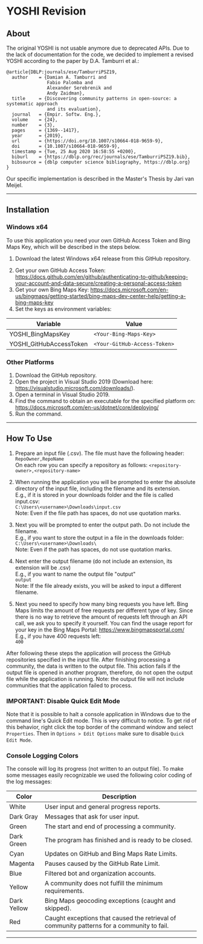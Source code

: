 ﻿# YOSHI Revision #

## About ##

[//]: # (TODO: give an explanation of YOSHI)

The original YOSHI is not usable anymore due to deprecated APIs. Due to the lack of documentation for the code, we decided to implement a revised YOSHI according to the paper by D.A. Tamburri et al.: 
```
@article{DBLP:journals/ese/TamburriPSZ19,
  author    = {Damian A. Tamburri and
               Fabio Palomba and
               Alexander Serebrenik and
               Andy Zaidman},
  title     = {Discovering community patterns in open-source: a systematic approach
               and its evaluation},
  journal   = {Empir. Softw. Eng.},
  volume    = {24},
  number    = {3},
  pages     = {1369--1417},
  year      = {2019},
  url       = {https://doi.org/10.1007/s10664-018-9659-9},
  doi       = {10.1007/s10664-018-9659-9},
  timestamp = {Tue, 25 Aug 2020 16:58:55 +0200},
  biburl    = {https://dblp.org/rec/journals/ese/TamburriPSZ19.bib},
  bibsource = {dblp computer science bibliography, https://dblp.org}
}
```

Our specific implementation is described in the Master's Thesis by Jari van Meijel. 

[//]: # (TODO: Describe where to find the thesis.)

---
## Installation ##

### Windows x64 ###
To use this application you need your own GitHub Access Token and Bing Maps Key, which will be described in the steps below.
1. Download the latest Windows x64 release from this GitHub repository. 

[//]: # (TODO: upload a release to the GitHub repository.)

2. Get your own GitHub Access Token: https://docs.github.com/en/github/authenticating-to-github/keeping-your-account-and-data-secure/creating-a-personal-access-token 
3. Get your own Bing Maps Key: https://docs.microsoft.com/en-us/bingmaps/getting-started/bing-maps-dev-center-help/getting-a-bing-maps-key
4. Set the keys as environment variables:

| Variable                | Value                            |
| -----------------       | -------------------------------- |
| YOSHI_BingMapsKey       | ```<Your-Bing-Maps-Key>```       |
| YOSHI_GitHubAccessToken | ```<Your-GitHub-Access-Token>``` |

### Other Platforms ### 

1. Download the GitHub repository.
2. Open the project in Visual Studio 2019 (Download here: https://visualstudio.microsoft.com/downloads/). 
3. Open a terminal in Visual Studio 2019.
4. Find the command to obtain an executable for the specified platform on: https://docs.microsoft.com/en-us/dotnet/core/deploying/
5. Run the command.<br />

---
## How To Use ##

1. Prepare an input file (.csv). The file must have the following header: ```RepoOwner,RepoName```<br />
On each row you can specify a repository as follows: ```<repository-owner>,<repository-name>```

2. When running the application you will be prompted to enter the absolute directory of the input file, including the filename and its extension. <br /> 
E.g., if it is stored in your downloads folder and the file is called input.csv:<br />
    ```C:\Users\<username>\Downloads\input.csv```<br />
Note: Even if the file path has spaces, do not use quotation marks.
3. Next you will be prompted to enter the output path. Do not include the filename.<br />
E.g., if you want to store the output in a file in the downloads folder: <br />
    ```C:\Users\<username>\Downloads\```<br />
Note: Even if the path has spaces, do not use quotation marks.
4. Next enter the output filename (do not include an extension, its extension will be .csv)<br />
E.g., if you want to name the output file "output"<br />
    ```output```<br />
Note: If the file already exists, you will be asked to input a different filename.
5. Next you need to specify how many bing requests you have left. Bing Maps limits the amount of free requests per different type of key. Since there is no way to retrieve the amount of requests left through an API call, we ask you to specify it yourself. You can find the usage report for your key in the Bing Maps Portal: https://www.bingmapsportal.com/<br /> 
E.g., if you have 400 requests left:<br />
    ```400```

After following these steps the application will process the GitHub repositories specified in the input file. After finishing processing a community, the data is written to the output file. This action fails if the output file is opened in another program, therefore, do not open the output file while the application is running. Note: the output file will not include communities that the application failed to process.

### IMPORTANT: Disable Quick Edit Mode ###

Note that it is possible to halt a console application in Windows due to the command line's Quick Edit mode. This is very difficult to notice. To get rid of this behavior, right click the top border of the command window and select ```Properties```. Then in ```Options > Edit Options``` make sure to disable ```Quick Edit Mode```. 

### Console Logging Colors ###

The console will log its progress (not written to an output file). To make some messages easily recognizable we used the following color coding of the log messages:

| Color       | Description                                                                                |
| ----------- | ------------------------------------------------------------------------------------------ |
| White       | User input and general progress reports.                                                   |
| Dark Gray   | Messages that ask for user input.                                                          |
| Green       | The start and end of processing a community.                                               |
| Dark Green  | The program has finished and is ready to be closed.                                        |
| Cyan        | Updates on GitHub and Bing Maps Rate Limits.                                               |
| Magenta     | Pauses caused by the GitHub Rate Limit.                                                    |
| Blue        | Filtered bot and organization accounts.                                                    |
| Yellow      | A community does not fulfill the minimum requirements.                                     |
| Dark Yellow | Bing Maps geocoding exceptions (caught and skipped).                                       |
| Red         | Caught exceptions that caused the retrieval of community patterns for a community to fail. |

---
